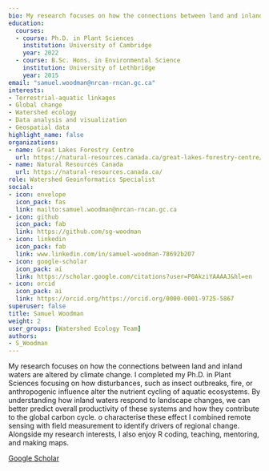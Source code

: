 ```yaml
--- 
bio: My research focuses on how the connections between land and inland waters are altered by climate change. I completed my Ph.D. in Plant Sciences focusing on how disturbances, such as insect outbreaks, fire, or anthropogenic influence alter the nutrient cycling of aquatic ecosystems. By understanding how inland waters respond to landscape changes, we can better predict overall productivity of these systems and how they contribute to the global carbon cycle. o characterise these effect I combined remote sensing with field measurement to identify drivers of regional change. Alongside my research interests, I also enjoy R coding, teaching, mentoring, and making maps.
education:
  courses:
  - course: Ph.D. in Plant Sciences
    institution: University of Cambridge
    year: 2022
  - course: B.Sc. Hons. in Environmental Science
    institution: University of Lethbridge
    year: 2015
email: "samuel.woodman@nrcan-rncan.gc.ca"
interests:
- Terrestrial-aquatic linkages
- Global change
- Watershed ecology
- Data analysis and visualization
- Geospatial data
highlight_name: false
organizations:
- name: Great Lakes Forestry Centre
  url: https://natural-resources.canada.ca/great-lakes-forestry-centre/13459
- name: Natural Resources Canada
  url: https://natural-resources.canada.ca/
role: Watershed Geoinformatics Specialist
social:
- icon: envelope
  icon_pack: fas
  link: mailto:samuel.woodman@nrcan-rncan.gc.ca
- icon: github
  icon_pack: fab
  link: https://github.com/sg-woodman
- icon: linkedin
  icon_pack: fab
  link: www.linkedin.com/in/samuel-woodman-78692b207
- icon: google-scholar
  icon_pack: ai
  link: https://scholar.google.com/citations?user=P0AkziYAAAAJ&hl=en
- icon: orcid
  icon_pack: ai
  link: https://orcid.org/https://orcid.org/0000-0001-9725-5867
superuser: false
title: Samuel Woodman
weight: 2
user_groups: [Watershed Ecology Team]
authors:
- S_Woodman
---
```




My research focuses on how the connections between land and inland waters are altered by climate change. I completed my Ph.D. in Plant Sciences focusing on how disturbances, such as insect outbreaks, fire, or anthropogenic influence alter the nutrient cycling of aquatic ecosystems. By understanding how inland waters respond to landscape changes, we can better predict overall productivity of these systems and how they contribute to the global carbon cycle. o characterise these effect I combined remote sensing with field measurement to identify drivers of regional change. Alongside my research interests, I also enjoy R coding, teaching, mentoring, and making maps.



[Google Scholar](https://scholar.google.com/citations?user=P0AkziYAAAAJ&hl=en)
